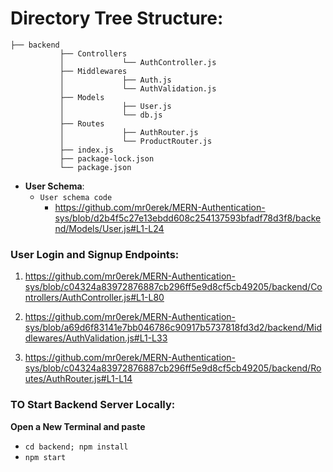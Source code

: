 # Directory Tree Structure:

```
├── backend
           ├── Controllers
           │             └── AuthController.js
           ├── Middlewares
           │             ├── Auth.js
           │             └── AuthValidation.js
           ├── Models
           │             ├── User.js
           │             └── db.js
           ├── Routes
           │             ├── AuthRouter.js
           │             └── ProductRouter.js
           ├── index.js
           ├── package-lock.json
           └── package.json

```
- **User Schema**:
    - `User schema code`
       -  https://github.com/mr0erek/MERN-Authentication-sys/blob/d2b4f5c27e13ebdd608c254137593bfadf78d3f8/backend/Models/User.js#L1-L24

### User Login and Signup Endpoints:
 
  1. https://github.com/mr0erek/MERN-Authentication-sys/blob/c04324a83972876887cb296ff5e9d8cf5cb49205/backend/Controllers/AuthController.js#L1-L80
  
  2. https://github.com/mr0erek/MERN-Authentication-sys/blob/a69d6f83141e7bb046786c90917b5737818fd3d2/backend/Middlewares/AuthValidation.js#L1-L33
  
  3. https://github.com/mr0erek/MERN-Authentication-sys/blob/c04324a83972876887cb296ff5e9d8cf5cb49205/backend/Routes/AuthRouter.js#L1-L14

### TO Start Backend Server Locally:
**Open a New Terminal and paste**
- `cd backend; npm install`
- `npm start`
